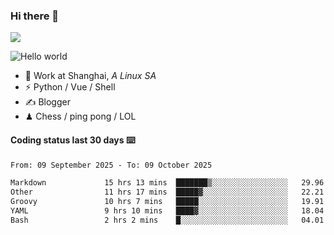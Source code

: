 ### Hi there 👋
![](https://komarev.com/ghpvc/?username=Xuhandsome)


<img src="https://github-readme-stats.vercel.app/api?username=XuHandsome&show_icons=true&theme=merko" alt="Hello world">

<br/>

- 🍻  Work at Shanghai, _A Linux SA_
- ⚡  Python / Vue / Shell
- ✍️  Blogger
- ♟  Chess / ping pong / LOL

#### Coding status last 30 days ⌨️

<!--START_SECTION:waka-->

```txt
From: 09 September 2025 - To: 09 October 2025

Markdown             15 hrs 13 mins  ███████▒░░░░░░░░░░░░░░░░░   29.96 %
Other                11 hrs 17 mins  █████▓░░░░░░░░░░░░░░░░░░░   22.21 %
Groovy               10 hrs 7 mins   █████░░░░░░░░░░░░░░░░░░░░   19.91 %
YAML                 9 hrs 10 mins   ████▓░░░░░░░░░░░░░░░░░░░░   18.04 %
Bash                 2 hrs 2 mins    █░░░░░░░░░░░░░░░░░░░░░░░░   04.01 %
```

<!--END_SECTION:waka-->
